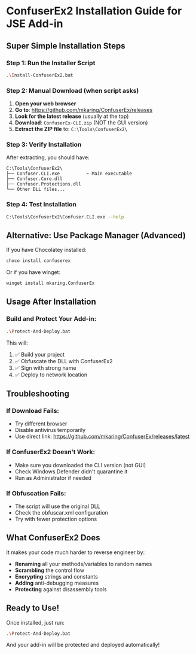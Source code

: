 # ConfuserEx2 Installation Guide for JSE Add-in

## Super Simple Installation Steps

### Step 1: Run the Installer Script
```bash
.\Install-ConfuserEx2.bat
```

### Step 2: Manual Download (when script asks)
1. **Open your web browser**
2. **Go to**: https://github.com/mkaring/ConfuserEx/releases
3. **Look for the latest release** (usually at the top)
4. **Download**: `ConfuserEx-CLI.zip` (NOT the GUI version)
5. **Extract the ZIP file** to: `C:\Tools\ConfuserEx2\`

### Step 3: Verify Installation
After extracting, you should have:
```
C:\Tools\ConfuserEx2\
├── Confuser.CLI.exe          ← Main executable
├── Confuser.Core.dll
├── Confuser.Protections.dll
└── Other DLL files...
```

### Step 4: Test Installation
```bash
C:\Tools\ConfuserEx2\Confuser.CLI.exe --help
```

## Alternative: Use Package Manager (Advanced)

If you have Chocolatey installed:
```bash
choco install confuserex
```

Or if you have winget:
```bash
winget install mkaring.ConfuserEx
```

## Usage After Installation

### Build and Protect Your Add-in:
```bash
.\Protect-And-Deploy.bat
```

This will:
1. ✅ Build your project
2. ✅ Obfuscate the DLL with ConfuserEx2
3. ✅ Sign with strong name
4. ✅ Deploy to network location

## Troubleshooting

### If Download Fails:
- Try different browser
- Disable antivirus temporarily
- Use direct link: https://github.com/mkaring/ConfuserEx/releases/latest

### If ConfuserEx2 Doesn't Work:
- Make sure you downloaded the CLI version (not GUI)
- Check Windows Defender didn't quarantine it
- Run as Administrator if needed

### If Obfuscation Fails:
- The script will use the original DLL
- Check the obfuscar.xml configuration
- Try with fewer protection options

## What ConfuserEx2 Does

It makes your code much harder to reverse engineer by:
- **Renaming** all your methods/variables to random names
- **Scrambling** the control flow
- **Encrypting** strings and constants
- **Adding** anti-debugging measures
- **Protecting** against disassembly tools

## Ready to Use!

Once installed, just run:
```bash
.\Protect-And-Deploy.bat
```

And your add-in will be protected and deployed automatically!
